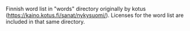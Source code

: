 Finnish word list in "words" directory originally by kotus (https://kaino.kotus.fi/sanat/nykysuomi/). Licenses for the word list are included in that same directory.